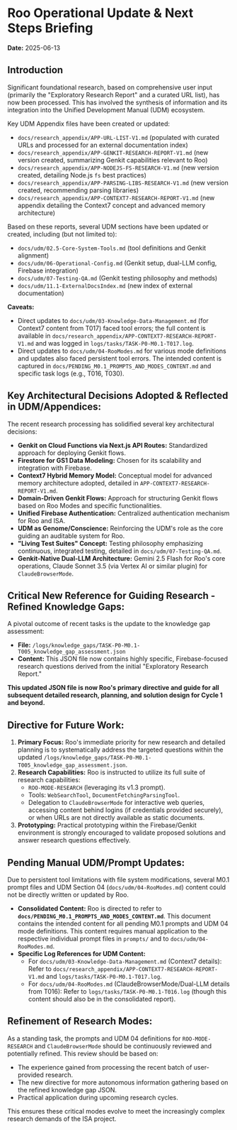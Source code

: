# Roo Operational Update & Next Steps Briefing

**Date:** 2025-06-13

## Introduction

Significant foundational research, based on comprehensive user input (primarily the "Exploratory Research Report" and a curated URL list), has now been processed. This has involved the synthesis of information and its integration into the Unified Development Manual (UDM) ecosystem.

Key UDM Appendix files have been created or updated:
*   `docs/research_appendix/APP-URL-LIST-V1.md` (populated with curated URLs and processed for an external documentation index)
*   `docs/research_appendix/APP-GENKIT-RESEARCH-REPORT-V1.md` (new version created, summarizing Genkit capabilities relevant to Roo)
*   `docs/research_appendix/APP-NODEJS-FS-RESEARCH-V1.md` (new version created, detailing Node.js `fs` best practices)
*   `docs/research_appendix/APP-PARSING-LIBS-RESEARCH-V1.md` (new version created, recommending parsing libraries)
*   `docs/research_appendix/APP-CONTEXT7-RESEARCH-REPORT-V1.md` (new appendix detailing the Context7 concept and advanced memory architecture)

Based on these reports, several UDM sections have been updated or created, including (but not limited to):
*   `docs/udm/02.5-Core-System-Tools.md` (tool definitions and Genkit alignment)
*   `docs/udm/06-Operational-Config.md` (Genkit setup, dual-LLM config, Firebase integration)
*   `docs/udm/07-Testing-QA.md` (Genkit testing philosophy and methods)
*   `docs/udm/11.1-ExternalDocsIndex.md` (new index of external documentation)

**Caveats:**
*   Direct updates to `docs/udm/03-Knowledge-Data-Management.md` (for Context7 content from T017) faced tool errors; the full content is available in `docs/research_appendix/APP-CONTEXT7-RESEARCH-REPORT-V1.md` and was logged in `logs/tasks/TASK-P0-M0.1-T017.log`.
*   Direct updates to `docs/udm/04-RooModes.md` for various mode definitions and updates also faced persistent tool errors. The intended content is captured in `docs/PENDING_M0.1_PROMPTS_AND_MODES_CONTENT.md` and specific task logs (e.g., T016, T030).

## Key Architectural Decisions Adopted & Reflected in UDM/Appendices:

The recent research processing has solidified several key architectural decisions:
*   **Genkit on Cloud Functions via Next.js API Routes:** Standardized approach for deploying Genkit flows.
*   **Firestore for GS1 Data Modeling:** Chosen for its scalability and integration with Firebase.
*   **Context7 Hybrid Memory Model:** Conceptual model for advanced memory architecture adopted, detailed in `APP-CONTEXT7-RESEARCH-REPORT-V1.md`.
*   **Domain-Driven Genkit Flows:** Approach for structuring Genkit flows based on Roo Modes and specific functionalities.
*   **Unified Firebase Authentication:** Centralized authentication mechanism for Roo and ISA.
*   **UDM as Genome/Conscience:** Reinforcing the UDM's role as the core guiding an auditable system for Roo.
*   **"Living Test Suites" Concept:** Testing philosophy emphasizing continuous, integrated testing, detailed in `docs/udm/07-Testing-QA.md`.
*   **Genkit-Native Dual-LLM Architecture:** Gemini 2.5 Flash for Roo's core operations, Claude Sonnet 3.5 (via Vertex AI or similar plugin) for `ClaudeBrowserMode`.

## Critical New Reference for Guiding Research - Refined Knowledge Gaps:

A pivotal outcome of recent tasks is the update to the knowledge gap assessment:
*   **File:** `/logs/knowledge_gaps/TASK-P0-M0.1-T005_knowledge_gap_assessment.json`
*   **Content:** This JSON file now contains highly specific, Firebase-focused research questions derived from the initial "Exploratory Research Report."

**This updated JSON file is now Roo's primary directive and guide for all subsequent detailed research, planning, and solution design for Cycle 1 and beyond.**

## Directive for Future Work:

1.  **Primary Focus:** Roo's immediate priority for new research and detailed planning is to systematically address the targeted questions within the updated `/logs/knowledge_gaps/TASK-P0-M0.1-T005_knowledge_gap_assessment.json`.
2.  **Research Capabilities:** Roo is instructed to utilize its full suite of research capabilities:
    *   `ROO-MODE-RESEARCH` (leveraging its v1.3 prompt).
    *   Tools: `WebSearchTool`, `DocumentFetchingParsingTool`.
    *   Delegation to `ClaudeBrowserMode` for interactive web queries, accessing content behind logins (if credentials provided securely), or when URLs are not directly available as static documents.
3.  **Prototyping:** Practical prototyping within the Firebase/Genkit environment is strongly encouraged to validate proposed solutions and answer research questions effectively.

## Pending Manual UDM/Prompt Updates:

Due to persistent tool limitations with file system modifications, several M0.1 prompt files and UDM Section 04 (`docs/udm/04-RooModes.md`) content could not be directly written or updated by Roo.

*   **Consolidated Content:** Roo is directed to refer to **`docs/PENDING_M0.1_PROMPTS_AND_MODES_CONTENT.md`**. This document contains the intended content for all pending M0.1 prompts and UDM 04 mode definitions. This content requires manual application to the respective individual prompt files in `prompts/` and to `docs/udm/04-RooModes.md`.
*   **Specific Log References for UDM Content:**
    *   For `docs/udm/03-Knowledge-Data-Management.md` (Context7 details): Refer to `docs/research_appendix/APP-CONTEXT7-RESEARCH-REPORT-V1.md` and `logs/tasks/TASK-P0-M0.1-T017.log`.
    *   For `docs/udm/04-RooModes.md` (ClaudeBrowserMode/Dual-LLM details from T016): Refer to `logs/tasks/TASK-P0-M0.1-T016.log` (though this content should also be in the consolidated report).

## Refinement of Research Modes:

As a standing task, the prompts and UDM 04 definitions for `ROO-MODE-RESEARCH` and `ClaudeBrowserMode` should be continuously reviewed and potentially refined. This review should be based on:
*   The experience gained from processing the recent batch of user-provided research.
*   The new directive for more autonomous information gathering based on the refined knowledge gap JSON.
*   Practical application during upcoming research cycles.

This ensures these critical modes evolve to meet the increasingly complex research demands of the ISA project.
